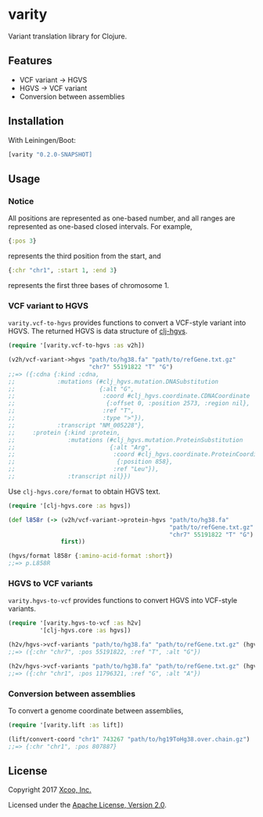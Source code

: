 # varity

Variant translation library for Clojure.

## Features

* VCF variant -> HGVS
* HGVS -> VCF variant
* Conversion between assemblies

## Installation

With Leiningen/Boot:

```clojure
[varity "0.2.0-SNAPSHOT]
```

## Usage

### Notice

All positions are represented as one-based number, and all ranges are
represented as one-based closed intervals. For example,

```clojure
{:pos 3}
```

represents the third position from the start, and

```clojure
{:chr "chr1", :start 1, :end 3}
```

represents the first three bases of chromosome 1.

### VCF variant to HGVS

`varity.vcf-to-hgvs` provides functions to convert a VCF-style variant into HGVS.
The returned HGVS is data structure of [clj-hgvs](https://github.com/chrovis/clj-hgvs).

```clojure
(require '[varity.vcf-to-hgvs :as v2h])

(v2h/vcf-variant->hgvs "path/to/hg38.fa" "path/to/refGene.txt.gz"
                       "chr7" 55191822 "T" "G")
;;=> ({:cdna {:kind :cdna,
;;            :mutations (#clj_hgvs.mutation.DNASubstitution
;;                        {:alt "G",
;;                         :coord #clj_hgvs.coordinate.CDNACoordinate
;;                          {:offset 0, :position 2573, :region nil},
;;                         :ref "T",
;;                         :type ">"}),
;;            :transcript "NM_005228"},
;;     :protein {:kind :protein,
;;               :mutations (#clj_hgvs.mutation.ProteinSubstitution
;;                           {:alt "Arg",
;;                            :coord #clj_hgvs.coordinate.ProteinCoordinate
;;                             {:position 858},
;;                            :ref "Leu"}),
;;               :transcript nil}})
```

Use `clj-hgvs.core/format` to obtain HGVS text.

```clojure
(require '[clj-hgvs.core :as hgvs])

(def l858r (-> (v2h/vcf-variant->protein-hgvs "path/to/hg38.fa"
                                              "path/to/refGene.txt.gz"
                                              "chr7" 55191822 "T" "G")
               first))

(hgvs/format l858r {:amino-acid-format :short})
;;=> p.L858R
```

### HGVS to VCF variants

`varity.hgvs-to-vcf` provides functions to convert HGVS into VCF-style variants.

```clojure
(require '[varity.hgvs-to-vcf :as h2v]
         '[clj-hgvs.core :as hgvs])

(h2v/hgvs->vcf-variants "path/to/hg38.fa" "path/to/refGene.txt.gz" (hgvs/parse "c.2573T>G") "EGFR")
;;=> ({:chr "chr7", :pos 55191822, :ref "T", :alt "G"})

(h2v/hgvs->vcf-variants "path/to/hg38.fa" "path/to/refGene.txt.gz" (hgvs/parse "p.A222V") "MTHFR")
;;=> ({:chr "chr1", :pos 11796321, :ref "G", :alt "A"})
```

### Conversion between assemblies

To convert a genome coordinate between assemblies,

```clojure
(require '[varity.lift :as lift])

(lift/convert-coord "chr1" 743267 "path/to/hg19ToHg38.over.chain.gz")
;;=> {:chr "chr1", :pos 807887}
```

## License

Copyright 2017 [Xcoo, Inc.](https://xcoo.jp/)

Licensed under the [Apache License, Version 2.0](http://www.apache.org/licenses/LICENSE-2.0).
